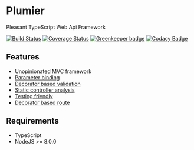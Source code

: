 # Plumier
Pleasant TypeScript Web Api Framework

[![Build Status](https://travis-ci.org/ktutnik/plumier.svg?branch=master)](https://travis-ci.org/ktutnik/plumier)
[![Coverage Status](https://coveralls.io/repos/github/ktutnik/plumier/badge.svg?branch=master)](https://coveralls.io/github/ktutnik/plumier?branch=master) 
[![Greenkeeper badge](https://badges.greenkeeper.io/ktutnik/plumier.svg)](https://greenkeeper.io/)
[![Codacy Badge](https://api.codacy.com/project/badge/Grade/6d61987244f1471abe915292cb3add1b)](https://www.codacy.com/app/ktutnik/plumier?utm_source=github.com&amp;utm_medium=referral&amp;utm_content=ktutnik/plumier&amp;utm_campaign=Badge_Grade)

## Features

* Unopinionated MVC framework
* [Parameter binding](.docs/parameter-binding.md)
* [Decorator based validation](.docs/validation.md)
* [Static controller analysis](.docs/static-analysis-troubleshoot.md)
* [Testing friendly](.docs/testing-tips.md)
* [Decorator based route](.docs/route-generation-cheat-sheet.md)

## Requirements
* TypeScript
* NodeJS >= 8.0.0

